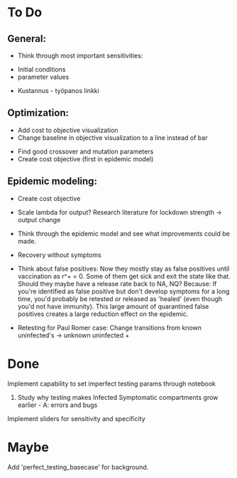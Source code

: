﻿# To Do

## General:
- Think through most important sensitivities:
* Initial conditions
* parameter values
- Kustannus - työpanos linkki
## Optimization:

- Add cost to objective visualization
- Change baseline in objective visualization to a line instead of bar
* Find good crossover and mutation parameters
* Create cost objective (first in epidemic model)

## Epidemic modeling:

+  Create cost objective
- Scale lambda for output? Research literature for lockdown strength -> output change
* Think through the epidemic model and see what improvements could be made.
- Recovery without symptoms
- Think about false positives: Now they mostly stay as false positives until vaccination as r^+ = 0. Some of them get sick and exit the state like that. Should they maybe have a release rate back to NA, NQ? Because: If you're identified as false positive but don't develop symptoms for a long time, you'd probably be retested or released as 'healed' (even though you'd not have immunity). This large amount of quarantined false positives creates a large reduction effect on the epidemic.

- Retesting for Paul Romer case: Change transitions from known uninfected's -> unknown uninfected + 

# Done

Implement capability to set imperfect testing params through notebook
1) Study why testing makes Infected Symptomatic compartments grow earlier - A: errors and bugs

Implement sliders for sensitivity and specificity

# Maybe

Add 'perfect_testing_basecase' for background. 
